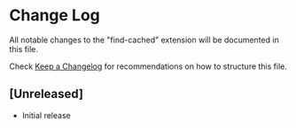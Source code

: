 # Change Log

All notable changes to the "find-cached" extension will be documented in this file.

Check [Keep a Changelog](http://keepachangelog.com/) for recommendations on how to structure this file.

## [Unreleased]

- Initial release